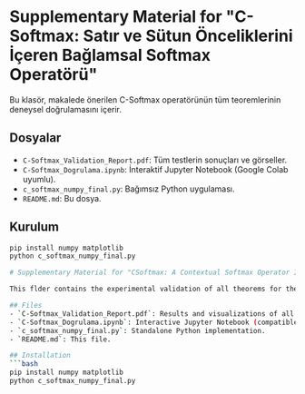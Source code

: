 # Supplementary Material for "C-Softmax: Satır ve Sütun Önceliklerini İçeren Bağlamsal Softmax Operatörü"

Bu klasör, makalede önerilen C-Softmax operatörünün tüm teoremlerinin deneysel doğrulamasını içerir.

## Dosyalar
- `C-Softmax_Validation_Report.pdf`: Tüm testlerin sonuçları ve görseller.
- `C-Softmax_Dogrulama.ipynb`: İnteraktif Jupyter Notebook (Google Colab uyumlu).
- `c_softmax_numpy_final.py`: Bağımsız Python uygulaması.
- `README.md`: Bu dosya.

## Kurulum
```bash
pip install numpy matplotlib
python c_softmax_numpy_final.py

# Supplementary Material for "CSoftmax: A Contextual Softmax Operator Incorporating Row and Column Priorities"

This flder contains the experimental validation of all theorems for the purposed C-Softmax operator in the paper.

## Files
- `C-Softmax_Validation_Report.pdf`: Results and visualizations of all tests.
- `C-Softmax_Dogrulama.ipynb`: Interactive Jupyter Notebook (compatible with Google Colab).
- `c_softmax_numpy_final.py`: Standalone Python implementation.
- `README.md`: This file.

## Installation
```bash
pip install numpy matplotlib
python c_softmax_numpy_final.py

